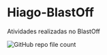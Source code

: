 # Hiago-BlastOff
Atividades realizadas no BlastOff


![GitHub repo file count](https://img.shields.io/github/directory-file-count/hi4gor4/Hiago-BlastOff)

